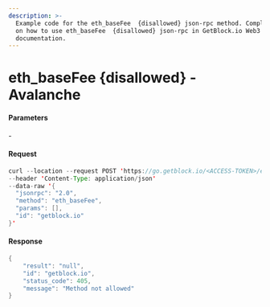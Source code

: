 ```yaml
---
description: >-
  Example code for the eth_baseFee  {disallowed} json-rpc method. Сomplete guide
  on how to use eth_baseFee  {disallowed} json-rpc in GetBlock.io Web3
  documentation.
---
```


# eth\_baseFee {disallowed} - Avalanche

#### Parameters

\-

#### Request

```java
curl --location --request POST 'https://go.getblock.io/<ACCESS-TOKEN>/ext/bc/C/rpc' \
--header 'Content-Type: application/json' 
--data-raw '{
  "jsonrpc": "2.0",
  "method": "eth_baseFee",
  "params": [],
  "id": "getblock.io"
}'
```

#### Response

```java
{
    "result": "null",
    "id": "getblock.io",
    "status_code": 405,
    "message": "Method not allowed"
}
```
